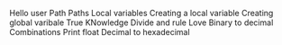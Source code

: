 Hello user
Path
Paths
Local variables
Creating a local variable
Creating global varibale
True KNowledge
Divide and rule
Love
Binary to decimal
Combinations
Print float 
Decimal to hexadecimal
